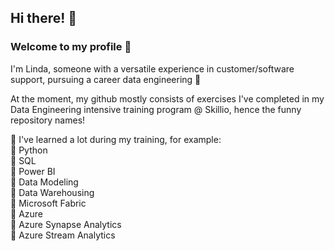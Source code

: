 ## Hi there! 👋

<!--
**liulma/liulma** is a ✨ _special_ ✨ repository because its `README.md` (this file) appears on your GitHub profile.

Here are some ideas to get you started:

- 🔭 I’m currently working on ...
- 🌱 I’m currently learning ...
- 👯 I’m looking to collaborate on ...
- 🤔 I’m looking for help with ...
- 💬 Ask me about ...
- 📫 How to reach me: ...
- 😄 Pronouns: ...
- ⚡ Fun fact: ...
-->

### Welcome to my profile 🌟

I'm Linda, someone with a versatile experience in customer/software support, pursuing a career data engineering 🚀

At the moment, my github mostly consists of exercises I've completed in my Data Engineering intensive training program @ Skillio, hence the funny repository names!

📍 I've learned a lot during my training, for example:  
🌟 Python  
🌟 SQL  
🌟 Power BI  
🌟 Data Modeling  
🌟 Data Warehousing  
🌟 Microsoft Fabric  
🌟 Azure  
🌟 Azure Synapse Analytics  
🌟 Azure Stream Analytics  
